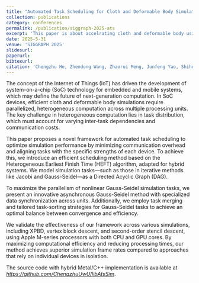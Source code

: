 ```yaml
---
title: "Automated Task Scheduling for Cloth and Deformable Body Simulations in Heterogeneous Computing Environments"
collection: publications
category: conferences
permalink: /publication/siggraph-2025-ats
excerpt: 'This paper is about accelrating cloth and deformable body using heteronegeous computing'
date: 2025-5-31
venue: 'SIGGRAPH 2025'
slidesurl: 
paperurl: 
bibtexurl: 
citation: 'Chengzhu He, Zhendong Wang, Zhaorui Meng, Junfeng Yao, Shihui Guo, Huamin Wang. (2025). <i>Preceding</i>.'
---
```


The concept of the Internet of Things (IoT) has driven the development of system-on-a-chip (SoC) technology for embedded and mobile systems, which may define the future of next-generation computation. In SoC devices, efficient cloth and deformable body simulations require parallelized, heterogeneous computation across multiple processing units. The key challenge in heterogeneous computation lies in task distribution, which must account for varying inter-task dependencies and communication costs. 

This paper proposes a novel framework for automated task scheduling to optimize simulation performance by minimizing communication overhead and aligning tasks with the specific strengths of each device. To achieve this, we introduce an efficient scheduling method based on the Heterogeneous Earliest Finish Time (HEFT) algorithm, adapted for hybrid systems. We model simulation tasks—such as those in iterative methods like Jacobi and Gauss-Seidel—as a Directed Acyclic Graph (DAG). 

To maximize the parallelism of nonlinear Gauss-Seidel simulation tasks, we present an innovative asynchronous Gauss-Seidel method with specialized data synchronization across units. Additionally, we employ task merging and tailored task-sorting strategies for Gauss-Seidel tasks to achieve an optimal balance between convergence and efficiency. 

We validate the effectiveness of our framework across various simulations, including XPBD, vertex block descent, and second-order stencil descent, using Apple M-series processors with both CPU and GPU cores. By maximizing computational efficiency and reducing processing times, our method achieves superior simulation frame rates compared to approaches that rely on individual devices in isolation. 

The source code with hybrid Metal/C++ implementation is available at *https://github.com/ChengzhuUwU/libAtsSim*.
